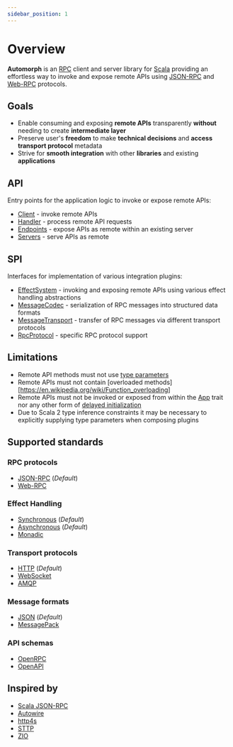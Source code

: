 ```yaml
---
sidebar_position: 1
---
```


# Overview

**Automorph** is an [RPC](https://en.wikipedia.org/wiki/Remote_procedure_call) client and server library for [Scala](https://www.scala-lang.org/) providing an effortless way to invoke and expose remote APIs using [JSON-RPC](https://www.jsonrpc.org/specification) and [Web-RPC](Web-RPC) protocols.


## Goals

* Enable consuming and exposing **remote APIs** transparently **without** needing to create **intermediate layer**
* Preserve user's **freedom** to make **technical decisions** and **access transport protocol** metadata
* Strive for **smooth integration** with other **libraries** and existing **applications**


## API

Entry points for the application logic to invoke or expose remote APIs:

* [Client](/api/automorph/Client.html) - invoke remote APIs
* [Handler](/api/automorph/Handler.html) - process remote API requests
* [Endpoints](/api/automorph/transport/index.html) - expose APIs as remote within an existing server
* [Servers](/api/automorph/transport/index.html) - serve APIs as remote


## SPI

Interfaces for implementation of various integration plugins:

* [EffectSystem](/api/automorph/spi/EffectSystem.html) - invoking and exposing remote APIs using various effect handling abstractions
* [MessageCodec](/api/automorph/spi/MessageCodec.html) - serialization of RPC messages into structured data formats
* [MessageTransport](/api/automorph/spi/MessageTransport.html) - transfer of RPC messages via different transport protocols
* [RpcProtocol](/api/automorph/spi/RpcProtocol.html) - specific RPC protocol support


## Limitations

* Remote API methods must not use [type parameters](https://docs.scala-lang.org/tour/polymorphic-methods.html)
* Remote APIs must not contain [overloaded methods][https://en.wikipedia.org/wiki/Function_overloading]
* Remote APIs must not be invoked or exposed from within the [App](https://scala-lang.org/api/3.x/scala/App.html) trait nor any other form of [delayed initialization](https://scala-lang.org/api/3.x/scala/DelayedInit.html)
* Due to Scala 2 type inference constraints it may be necessary to explicitly supplying type parameters when composing plugins


## Supported standards

### RPC protocols

* [JSON-RPC](https://www.jsonrpc.org/specification) (*Default*)
* [Web-RPC](Web-RPC)

### Effect Handling

* [Synchronous](https://docs.scala-lang.org/scala3/book/taste-functions.html) (*Default*)
* [Asynchronous](https://docs.scala-lang.org/overviews/core/futures.html) (*Default*)
* [Monadic](https://blog.softwaremill.com/figuring-out-scala-functional-programming-libraries-af8230efccb4)

### Transport protocols

* [HTTP](https://en.wikipedia.org/wiki/Hypertext_Transfer_Protocol) (*Default*)
* [WebSocket](https://en.wikipedia.org/wiki/WebSocket)
* [AMQP](https://en.wikipedia.org/wiki/Advanced_Message_Queuing_Protocol)

### Message formats

* [JSON](https://www.json.org) (*Default*)
* [MessagePack](https://msgpack.org)

### API schemas

* [OpenRPC](https://spec.open-rpc.org)
* [OpenAPI](https://github.com/OAI/OpenAPI-Specification)


## Inspired by

* [Scala JSON-RPC](https://github.com/shogowada/scala-json-rpc)
* [Autowire](https://github.com/lihaoyi/autowire)
* [http4s](https://http4s.org)
* [STTP](https://sttp.softwaremill.com)
* [ZIO](https://zio.dev)

